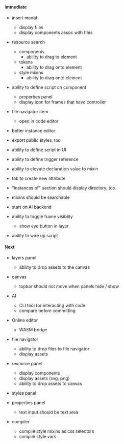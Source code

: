 #### Immediate

- insert modal

  - display files
  - display components assoc with files

- resource search

  - components
    - ability to drag to element
  - tokens
    - ability to drag onto element
  - style mixins
    - ability to drag onto element

- ability to define script on component

  - properties panel
  - display icon for frames that have controller

- file navigator item

  - open in code editor

- better instance editor

- export public styles, too

- ability to define script in UI
- ability to define trigger reference
- ability to elevate declaration value to mixin
- tab to create new attribute
- "instances of" section should display directory, too.
- mixins should be searchable

- start on AI backend

- ability to toggle frame visiblity

  - show eye button in layer

- ability to wire up script

#### Next

- layers panel

  - ability to drop assets to the canvas

- canvas
  - topbar should not move when panels hide / show
- AI

  - CLI tool for interacting with code
  - compare before committing

- Online editor

  - WASM bridge

- file navigator

  - ability to drop files to file navigator
  - display assets

- resource panel

  - display components
  - display assets (svg, png)
  - ability to drop assets to canvas

- styles panel

- properties panel

  - text input should be text area

- compiler
  - compile style mixins as css selectors
  - compile style vars
